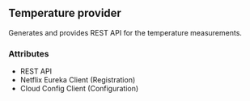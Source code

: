 ## Temperature provider
Generates and provides REST API for the temperature measurements. 
### Attributes
- REST API
- Netflix Eureka Client (Registration)
- Cloud Config Client (Configuration)
